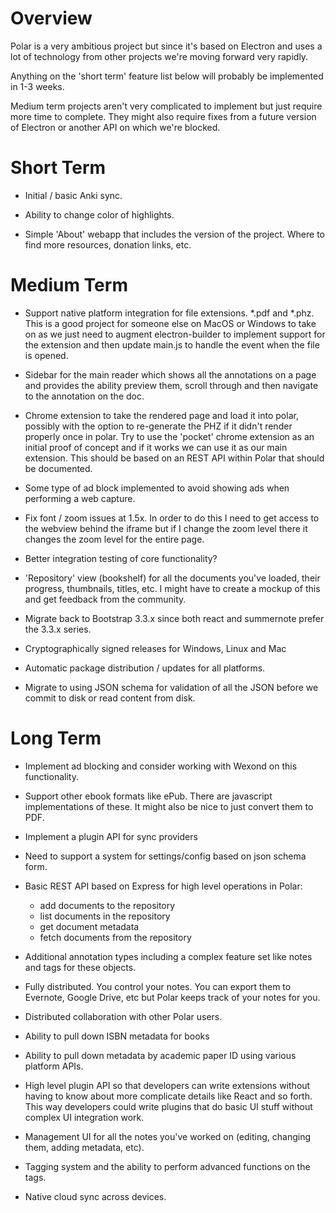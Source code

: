 
# Overview

Polar is a very ambitious project but since it's based on Electron and uses a
lot of technology from other projects we're moving forward very rapidly.

Anything on the 'short term' feature list below will probably be implemented 
in 1-3 weeks.

Medium term projects aren't very complicated to implement but just require more 
time to complete.  They might also require fixes from a future version of 
Electron or another API on which we're blocked. 

# Short Term

- Initial / basic Anki sync.  

- Ability to change color of highlights. 

- Simple 'About' webapp that includes the version of the project. Where to find
  more resources, donation links, etc.

# Medium Term

- Support native platform integration for file extensions. *.pdf and *.phz. 
  This is a good project for someone else on MacOS or Windows to take on as we
  just need to augment electron-builder to implement support for the extension
  and then update main.js to handle the event when the file is opened.  

- Sidebar for the main reader which shows all the annotations on a page and 
  provides the ability preview them, scroll through and then navigate to the
  annotation on the doc.

- Chrome extension to take the rendered page and load it into polar, possibly
  with the option to re-generate the PHZ if it didn't render properly once 
  in polar.  Try to use the 'pocket' chrome extension as an initial proof of 
  concept and if it works we can use it as our main extension.  This should 
  be based on an REST API within Polar that should be documented. 

- Some type of ad block implemented to avoid showing ads when performing a 
  web capture.
  
- Fix font / zoom issues at 1.5x.  In order to do this I need to get access
  to the webview behind the iframe but if I change the zoom level there it
  changes the zoom level for the entire page.  

- Better integration testing of core functionality?

- 'Repository' view (bookshelf) for all the documents you've loaded, their
  progress, thumbnails, titles, etc.  I might have to create a mockup of this and
  get feedback from the community.

- Migrate back to Bootstrap 3.3.x since both react and summernote prefer the 
  3.3.x series. 
  
- Cryptographically signed releases for Windows, Linux and Mac

- Automatic package distribution / updates for all platforms.
  
- Migrate to using JSON schema for validation of all the JSON before we commit 
  to disk or read content from disk. 
  
# Long Term

- Implement ad blocking and consider working with Wexond on this functionality.

- Support other ebook formats like ePub. There are javascript implementations of
  these. It might also be nice to just convert them to PDF.
   
- Implement a plugin API for sync providers

- Need to support a system for settings/config based on json schema form.

- Basic REST API based on Express for high level operations in Polar:
    - add documents to the repository
    - list documents in the repository
    - get document metadata 
    - fetch documents from the repository

 - Additional annotation types including a complex feature set like notes and
  tags for these objects.

 - Fully distributed. You control your notes. You can export them to Evernote,
   Google Drive, etc but Polar keeps track of your notes for you.

 - Distributed collaboration with other Polar users.

 - Ability to pull down ISBN metadata for books

 - Ability to pull down metadata by academic paper ID using various platform
   APIs.

 - High level plugin API so that developers can write extensions without having
   to know about more complicate details like React and so forth.  This way 
   developers could write plugins that do basic UI stuff without complex UI 
   integration work.
   
 - Management UI for all the notes you've worked on (editing, changing them,
   adding metadata, etc).

 - Tagging system and the ability to perform advanced functions on the tags.

 - Native cloud sync across devices.
   
